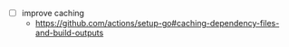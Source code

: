 - [ ] improve caching
  - https://github.com/actions/setup-go#caching-dependency-files-and-build-outputs
